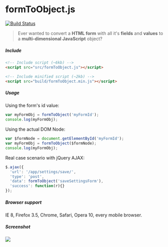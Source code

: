 # formToObject.js

[![Build Status](https://travis-ci.org/serbanghita/formToObject.js.svg?branch=devel)](https://travis-ci.org/serbanghita/formToObject.js)

> Ever wanted to convert a **HTML form** with all it's **fields** and **values** to a **multi-dimensional JavaScript** object?


##### Include

```html
<!-- Include script (~6kb) -->
<script src="src/formToObject.js"></script>
```

```html
<!-- Include minified script (~2kb) -->
<script src="build/formToObject.min.js"></script>
```

##### Usage

Using the form's id value:

```javascript
var myFormObj = formToObject('myFormId');
console.log(myFormObj);
```

Using the actual DOM Node:

```javascript
var $formNode = document.getElementById('myFormId');
var myFormObj = formToObject($formNode);
console.log(myFormObj);
```

Real case scenario with jQuery AJAX:

```javascript
$.ajax({
  'url': '/app/settings/save/',
  'type': 'post',
  'data': formToObject('saveSettingsForm'),
  'success': function(r){}
});
```

##### Browser support

IE 8, Firefox 3.5, Chrome, Safari, Opera 10, every mobile browser.

##### Screenshot

![](http://serbanghita.github.io/formToObject.js/formToObj-demo.png)
